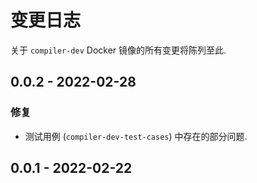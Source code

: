 # 变更日志

关于 `compiler-dev` Docker 镜像的所有变更将陈列至此.

## 0.0.2 - 2022-02-28

### 修复

* 测试用例 (`compiler-dev-test-cases`) 中存在的部分问题.

## 0.0.1 - 2022-02-22
